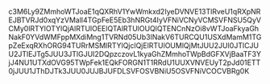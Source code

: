 c3M6Ly9ZMmhoWTJoaE1qQXRhV1YwWmkxd2IyeDVNVE13TlRveU1qRXpNREJBTVRJd0xqYzVMall4TGpFeE5Eb3hNRGt4IyVFNiVCNyVCMSVFNSU5QyVCMy0lRTYlOTYlQjAlRTUlOEElQTAlRTUlOUQlQTENCnNzOi8vWTJoaFkyaGhNakF0YVdWMFppMXdiMng1TVRNd05Ub3lNakV6TURCQU1USXdMamM1TGpZeExqRXhORG94TURrMSMlRTYlQjclQjElRTUlOUMlQjMtJUU2JUI0JTlCJUU2JTlEJTg5JUU3JTlGJUI2DQpzczovL1kyaGhZMmhoTWpBdGFXVjBaaTF3YjJ4NU1UTXdOVG95TWpFek1EQkFORGN1T1RRdU1UUXVNVEUyT2pJd01ETT0jJUU1JThDJTk3JUU0JUJBJUFDLSVFOSVBNiU5OSVFNiVCOCVBRg0K
